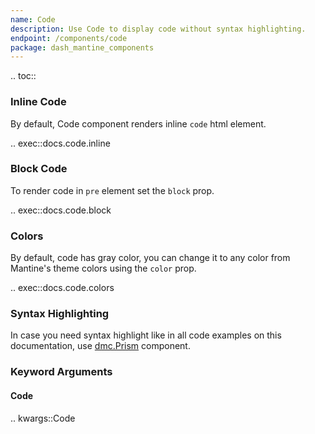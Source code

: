 ```yaml
---
name: Code
description: Use Code to display code without syntax highlighting.
endpoint: /components/code
package: dash_mantine_components
---
```


.. toc::

### Inline Code

By default, Code component renders inline `code` html element.

.. exec::docs.code.inline

### Block Code

To render code in `pre` element set the `block` prop.

.. exec::docs.code.block

### Colors

By default, code has gray color, you can change it to any color from Mantine's theme colors using the `color` prop.

.. exec::docs.code.colors

### Syntax Highlighting

In case you need syntax highlight like in all code examples on this documentation, use [dmc.Prism](/components/prism)
component.

### Keyword Arguments

#### Code

.. kwargs::Code
